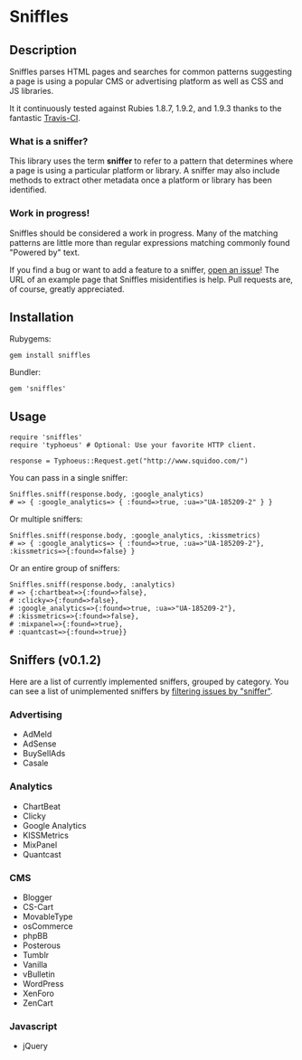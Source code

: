 # Sniffles
## Description
Sniffles parses HTML pages and searches for common patterns suggesting a page is using a popular CMS or advertising platform as well as CSS and JS libraries.

It it continuously tested against Rubies 1.8.7, 1.9.2, and 1.9.3 thanks to the fantastic [Travis-CI](http://travis-ci.org/#!/ezkl/sniffles).

### What is a sniffer?
This library uses the term **sniffer** to refer to a pattern that determines where a page is using a particular platform or library. A sniffer may also include methods to extract other metadata once a platform or library has been identified.

### Work in progress!
Sniffles should be considered a work in progress. Many of the matching patterns are little more than regular expressions matching commonly found "Powered by" text. 

If you find a bug or want to add a feature to a sniffer, [open an issue](https://github.com/ezkl/sniffles/issues/new)! The URL of an example page that Sniffles misidentifies is help. Pull requests are, of course, greatly appreciated.

## Installation
Rubygems:

`gem install sniffles`

Bundler:

`gem 'sniffles'`

## Usage
    require 'sniffles'
    require 'typhoeus' # Optional: Use your favorite HTTP client.
    
    response = Typhoeus::Request.get("http://www.squidoo.com/")
    
You can pass in a single sniffer:

    Sniffles.sniff(response.body, :google_analytics) 
    # => { :google_analytics=> { :found=>true, :ua=>"UA-185209-2" } }

Or multiple sniffers:

    Sniffles.sniff(response.body, :google_analytics, :kissmetrics)
    # => { :google_analytics=> { :found=>true, :ua=>"UA-185209-2"}, :kissmetrics=>{:found=>false} }
    
Or an entire group of sniffers:

    Sniffles.sniff(response.body, :analytics)
    # => {:chartbeat=>{:found=>false},
    # :clicky=>{:found=>false},
    # :google_analytics=>{:found=>true, :ua=>"UA-185209-2"},
    # :kissmetrics=>{:found=>false},
    # :mixpanel=>{:found=>true},
    # :quantcast=>{:found=>true}}

## Sniffers (v0.1.2)
Here are a list of currently implemented sniffers, grouped by category. You can see a list of unimplemented sniffers by [filtering issues by "sniffer"](https://github.com/ezkl/sniffles/issues?labels=sniffer&state=open).

### Advertising
* AdMeld
* AdSense
* BuySellAds
* Casale

### Analytics
* ChartBeat
* Clicky
* Google Analytics
* KISSMetrics
* MixPanel
* Quantcast

### CMS
* Blogger
* CS-Cart
* MovableType
* osCommerce
* phpBB
* Posterous
* Tumblr
* Vanilla
* vBulletin
* WordPress
* XenForo
* ZenCart

### Javascript
* jQuery